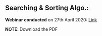 ## Searching & Sorting Algo.:
**Webinar conducted** on 27th April 2020: 
[Link](https://www.youtube.com/watch?v=AmRc6D_Nhiw)

**NOTE**: Download the PDF
